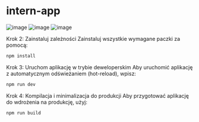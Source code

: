# intern-app

![image](https://github.com/user-attachments/assets/dd710765-2607-4559-bc82-3c36be22dbe1)
![image](https://github.com/user-attachments/assets/ea486a92-115a-4ddd-ba93-cf8fe9d73e50)
![image](https://github.com/user-attachments/assets/42d8d79d-bc54-4351-b52d-1f02cd71bee8)


Krok 2: Zainstaluj zależności
Zainstaluj wszystkie wymagane paczki za pomocą:
```sh
npm install
```
Krok 3: Uruchom aplikację w trybie deweloperskim
Aby uruchomić aplikację z automatycznym odświeżaniem (hot-reload), wpisz:
```sh
npm run dev
```
Krok 4: Kompilacja i minimalizacja do produkcji
Aby przygotować aplikację do wdrożenia na produkcję, użyj:

```sh
npm run build
```
